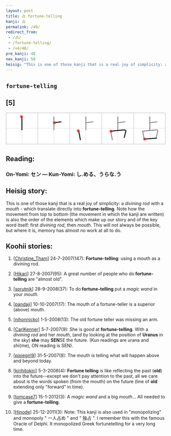 ```yaml
---
layout: post
title: 占 fortune-telling
kanji: 占
permalink: /49/
redirect_from:
 - /占/
 - /fortune-telling/
 - /v4/48/
pre_kanji: 48
nex_kanji: 50
heisig: "This is one of those kanji that is a real joy of simplicity: a <i>divining rod</i> with a <i>mouth</i>&nbsp;- which translate directly into <b>fortune-telling</b>. Note how the movement from top to bottom (the movement in which the kanji are written) is also the order of the elements which make up our story and of the key word itself: first <i>divining rod</i>, then <i>mouth</i>. This will not always be possible, but where it is, memory has almost no work at all to do."
---
```


## `fortune-telling`

## [5]

<div class="stroke"><img src="../images/E58DA0.png" /></div>

## Reading:

### On-Yomi: セン &mdash; Kun-Yomi: し.める、うらな.う

## Heisig story:

This is one of those kanji that is a real joy of simplicity: a <i>divining rod</i> with a <i>mouth</i>&nbsp;- which translate directly into <b>fortune-telling</b>. Note how the movement from top to bottom (the movement in which the kanji are written) is also the order of the elements which make up our story and of the key word itself: first <i>divining rod</i>, then <i>mouth</i>. This will not always be possible, but where it is, memory has almost no work at all to do.

## Koohii stories:

1) [<a href="http://kanji.koohii.com/profile/Christine_Tham">Christine_Tham</a>] 24-7-2007(147): <strong>Fortune-telling</strong>: using a mouth as a divining rod.

2) [<a href="http://kanji.koohii.com/profile/Hikari">Hikari</a>] 27-8-2007(95): A great number of people who do<strong> fortune-telling</strong> are &quot;almost old&quot;.

3) [<a href="http://kanji.koohii.com/profile/sprutnik">sprutnik</a>] 28-9-2008(37): To do<strong> fortune-telling</strong> put a <em>magic wand</em> in your <em>mouth</em>.

4) [<a href="http://kanji.koohii.com/profile/pandaji">pandaji</a>] 10-10-2007(17): The mouth of a fortune-teller is a superior (above) mouth.

5) [<a href="http://kanji.koohii.com/profile/nihonnicko">nihonnicko</a>] 1-5-2008(13): The old fortune teller was missing an arm.

6) [<a href="http://kanji.koohii.com/profile/CarlKenner">CarlKenner</a>] 5-7-2007(9): She is good at <strong>fortune-telling</strong>. With a <em>divining rod</em> and her <em>mouth</em>, (and by looking at the position of <strong>Uranus</strong> in the sky) <strong>she</strong> may <strong>SEN</strong>SE the future. (Kun readings are urana and shi(me), ON reading is SEN).

7) [<a href="http://kanji.koohii.com/profile/pixiegirl9">pixiegirl9</a>] 31-5-2007(8): The mouth is telling what will happen above and beyond today.

8) [<a href="http://kanji.koohii.com/profile/kirihitokiri">kirihitokiri</a>] 5-3-2008(4): <strong>Fortune telling</strong> is like reflecting the past (<strong>old</strong>) into the future--except we don&#039;t pay attention to the past, all we care about is the words spoken (from the mouth) on the future (line of <strong>old</strong> extending only &quot;forward&quot; in time).

9) [<a href="http://kanji.koohii.com/profile/tomcase7">tomcase7</a>] 15-1-2012(3): A <em>magic wand</em> and a big <em>mouth</em>... All needed to give a<strong> fortune-telling</strong>.

10) [<a href="http://kanji.koohii.com/profile/Hinode">Hinode</a>] 25-12-2011(3): Note: This kanji is also used in &quot;monopolizing&quot; and monopoly &quot; 一人占め &quot; and &quot; 独占 &quot;. I remember this with the famous Oracle of Delphi. It monopolized Greek fortunetelling for a very long time.
